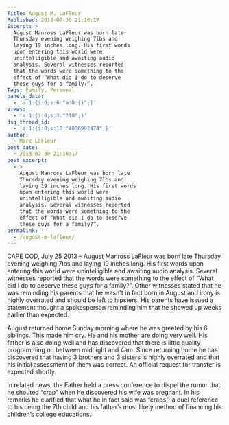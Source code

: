 ```yaml
---
Title: August M. LaFleur
Published: 2013-07-30 21:16:17
Excerpt: >
  August Manross LaFleur was born late
  Thursday evening weighing 7lbs and
  laying 19 inches long. His first words
  upon entering this world were
  unintelligible and awaiting audio
  analysis. Several witnesses reported
  that the words were something to the
  effect of “What did I do to deserve
  these guys for a family?”.
Tags: Family, Personal
panels_data:
  - 'a:1:{i:0;s:6:"a:0:{}";}'
views:
  - 'a:1:{i:0;s:3:"210";}'
dsq_thread_id:
  - 'a:1:{i:0;s:10:"4036992474";}'
author:
  - Marc LaFleur
post_date:
  - 2013-07-30 21:16:17
post_excerpt:
  - >
    August Manross LaFleur was born late
    Thursday evening weighing 7lbs and
    laying 19 inches long. His first words
    upon entering this world were
    unintelligible and awaiting audio
    analysis. Several witnesses reported
    that the words were something to the
    effect of “What did I do to deserve
    these guys for a family?”.
permalink:
  - /august-m-lafleur/
---
```

CAPE COD, July 25 2013 – August Manross LaFleur was born late Thursday evening weighing 7lbs and laying 19 inches long. His first words upon entering this world were unintelligible and awaiting audio analysis. Several witnesses reported that the words were something to the effect of “What did I do to deserve these guys for a family?”. Other witnesses stated that he was reminding his parents that he wasn't in fact born in August and irony is highly overrated and should be left to hipsters. His parents have issued a statement thought a spokesperson reminding him that he showed up weeks earlier than expected.

August returned home Sunday morning where he was greeted by his 6 siblings. This made him cry. He and his mother are doing very well. His father is also doing well and has discovered that there is little quality programming on between midnight and 4am. Since returning home he has discovered that having 3 brothers and 3 sisters is highly overrated and that his initial assessment of them was correct. An official request for transfer is expected shortly.

In related news, the Father held a press conference to dispel the rumor that he shouted “crap” when he discovered his wife was pregnant. In his remarks he clarified that what he in fact said was “craps”; a duel reference to his being the 7th child and his father’s most likely method of financing his children’s college educations.